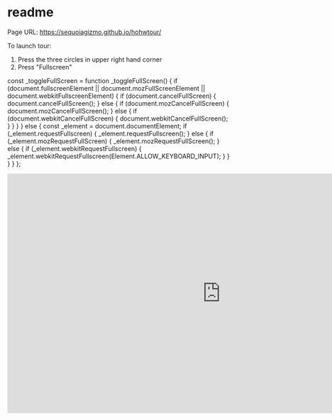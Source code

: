 # readme

Page URL: https://sequoiagizmo.github.io/hohwtour/

To launch tour:
1. Press the three circles in upper right hand corner
2. Press "Fullscreen"

const _toggleFullScreen = function _toggleFullScreen() {
    if (document.fullscreenElement || document.mozFullScreenElement || document.webkitFullscreenElement) {
        if (document.cancelFullScreen) {
            document.cancelFullScreen();
        } else {
            if (document.mozCancelFullScreen) {
                document.mozCancelFullScreen();
            } else {
                if (document.webkitCancelFullScreen) {
                    document.webkitCancelFullScreen();
                }
            }
        }
    } else {
        const _element = document.documentElement;
        if (_element.requestFullscreen) {
            _element.requestFullscreen();
        } else {
            if (_element.mozRequestFullScreen) {
                _element.mozRequestFullScreen();
            } else {
                if (_element.webkitRequestFullscreen) {
                    _element.webkitRequestFullscreen(Element.ALLOW_KEYBOARD_INPUT);
                }
            }
        }
    }
};

<iframe width='960' height='540' src='https://roundme.com/embed/Al01f0H5m7KrWug3lgfB' frameborder='0' webkitallowfullscreen mozallowfullscreen allowfullscreen></iframe>

